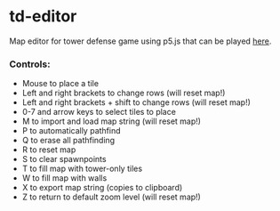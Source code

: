 # td-editor
Map editor for tower defense game using p5.js that can be played
[here](https://xithiox.github.io/td-editor/).

### Controls:
* Mouse to place a tile
* Left and right brackets to change rows (will reset map!)
* Left and right brackets + shift to change rows (will reset map!)
* 0-7 and arrow keys to select tiles to place
* M to import and load map string (will reset map!)
* P to automatically pathfind
* Q to erase all pathfinding
* R to reset map
* S to clear spawnpoints
* T to fill map with tower-only tiles
* W to fill map with walls
* X to export map string (copies to clipboard)
* Z to return to default zoom level (will reset map!)
